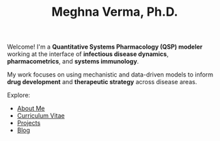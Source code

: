 ﻿---
layout: single
title: "Meghna Verma, Ph.D."
permalink: /
author_profile: true
---

Welcome! I'm a **Quantitative Systems Pharmacology (QSP) modeler** working at the interface of **infectious disease dynamics**, **pharmacometrics**, and **systems immunology**.  

My work focuses on using mechanistic and data-driven models to inform **drug development** and **therapeutic strategy** across disease areas.

Explore:
- [About Me](/about/)
- [Curriculum Vitae](/cv/)
- [Projects](/projects/)
- [Blog](/blog/)
